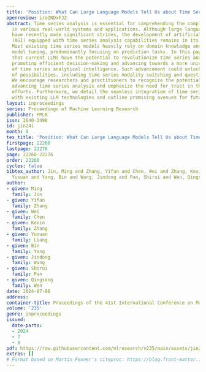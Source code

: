 ```yaml
---
title: 'Position: What Can Large Language Models Tell Us about Time Series Analysis'
openreview: iroZNDxFJZ
abstract: Time series analysis is essential for comprehending the complexities inherent
  in various real-world systems and applications. Although large language models (LLMs)
  have recently made significant strides, the development of artificial general intelligence
  (AGI) equipped with time series analysis capabilities remains in its nascent phase.
  Most existing time series models heavily rely on domain knowledge and extensive
  model tuning, predominantly focusing on prediction tasks. In this paper, we argue
  that current LLMs have the potential to revolutionize time series analysis, thereby
  promoting efficient decision-making and advancing towards a more universal form
  of time series analytical intelligence. Such advancement could unlock a wide range
  of possibilities, including time series modality switching and question answering.
  We encourage researchers and practitioners to recognize the potential of LLMs in
  advancing time series analysis and emphasize the need for trust in these related
  efforts. Furthermore, we detail the seamless integration of time series analysis
  with existing LLM technologies and outline promising avenues for future research.
layout: inproceedings
series: Proceedings of Machine Learning Research
publisher: PMLR
issn: 2640-3498
id: jin24i
month: 0
tex_title: 'Position: What Can Large Language Models Tell Us about Time Series Analysis'
firstpage: 22260
lastpage: 22276
page: 22260-22276
order: 22260
cycles: false
bibtex_author: Jin, Ming and Zhang, Yifan and Chen, Wei and Zhang, Kexin and Liang,
  Yuxuan and Yang, Bin and Wang, Jindong and Pan, Shirui and Wen, Qingsong
author:
- given: Ming
  family: Jin
- given: Yifan
  family: Zhang
- given: Wei
  family: Chen
- given: Kexin
  family: Zhang
- given: Yuxuan
  family: Liang
- given: Bin
  family: Yang
- given: Jindong
  family: Wang
- given: Shirui
  family: Pan
- given: Qingsong
  family: Wen
date: 2024-07-08
address:
container-title: Proceedings of the 41st International Conference on Machine Learning
volume: '235'
genre: inproceedings
issued:
  date-parts:
  - 2024
  - 7
  - 8
pdf: https://raw.githubusercontent.com/mlresearch/v235/main/assets/jin24i/jin24i.pdf
extras: []
# Format based on Martin Fenner's citeproc: https://blog.front-matter.io/posts/citeproc-yaml-for-bibliographies/
---
```

